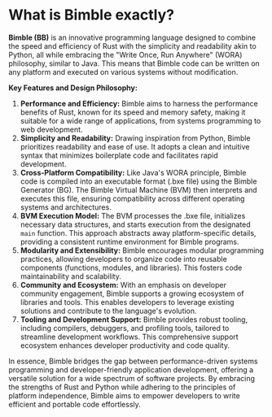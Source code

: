 # What is Bimble exactly?

**Bimble (BB)** is an innovative programming language designed to combine the speed and efficiency of Rust with the simplicity and readability akin to Python, all while embracing the "Write Once, Run Anywhere" (WORA) philosophy, similar to Java. This means that Bimble code can be written on any platform and executed on various systems without modification.

**Key Features and Design Philosophy:**

1. **Performance and Efficiency:** Bimble aims to harness the performance benefits of Rust, known for its speed and memory safety, making it suitable for a wide range of applications, from systems programming to web development.
2. **Simplicity and Readability:** Drawing inspiration from Python, Bimble prioritizes readability and ease of use. It adopts a clean and intuitive syntax that minimizes boilerplate code and facilitates rapid development.
3. **Cross-Platform Compatibility:** Like Java's WORA principle, Bimble code is compiled into an executable format (.bxe file) using the Bimble Generator (BG). The Bimble Virtual Machine (BVM) then interprets and executes this file, ensuring compatibility across different operating systems and architectures.
4. **BVM Execution Model:** The BVM processes the .bxe file, initializes necessary data structures, and starts execution from the designated `main` function. This approach abstracts away platform-specific details, providing a consistent runtime environment for Bimble programs.
5. **Modularity and Extensibility:** Bimble encourages modular programming practices, allowing developers to organize code into reusable components (functions, modules, and libraries). This fosters code maintainability and scalability.
6. **Community and Ecosystem:** With an emphasis on developer community engagement, Bimble supports a growing ecosystem of libraries and tools. This enables developers to leverage existing solutions and contribute to the language's evolution.
7. **Tooling and Development Support:** Bimble provides robust tooling, including compilers, debuggers, and profiling tools, tailored to streamline development workflows. This comprehensive support ecosystem enhances developer productivity and code quality.

In essence, Bimble bridges the gap between performance-driven systems programming and developer-friendly application development, offering a versatile solution for a wide spectrum of software projects. By embracing the strengths of Rust and Python while adhering to the principles of platform independence, Bimble aims to empower developers to write efficient and portable code effortlessly.
